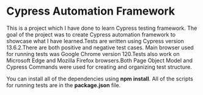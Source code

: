 # Cypress Automation Framework

This is a project which I have done to learn Cypress testing framework. The goal of the project was to create Cypress automation framework to showcase what I have learned.Tests are written using Cypress version 13.6.2.There are both positive and negative test cases. Main browser used for running tests was Google Chrome version 120.Tests also work on Microsoft Edge and Mozilla Firefox browsers.Both Page Object Model and Cypress Commands were used for creating and organizing test structure.

You can install all of the dependencies using **npm install**. All of the scripts for running tests are in the **package.json** file.
